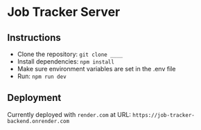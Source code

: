 # Job Tracker Server

## Instructions
- Clone the repository: `git clone ____`
- Install dependencies: `npm install`
- Make sure environment variables are set in the .env file
- Run: `npm run dev`

## Deployment
Currently deployed with `render.com` at URL: `https://job-tracker-backend.onrender.com`